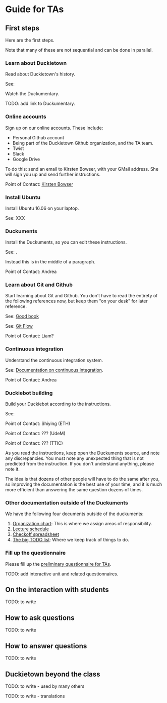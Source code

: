 # Guide for TAs

## First steps

Here are the first steps.

Note that many of these are not sequential and can be done in parallel.

### Learn about Duckietown

Read about Duckietown's history.

See: [](#part:duckietown-project)

Watch the Duckumentary.

TODO: add link to Duckumentary.

### Online accounts

Sign up on our online accounts. These include:

- Personal Github account
- Being part of the Duckietown Github organization, and the TA team.
- Twist
- Slack
- Google Drive

To do this: send an email to Kirsten Bowser, with your GMail address. She will sign you up and send further instructions.

Point of Contact: [Kirsten Bowser](mailto:akbowser@gmail.com)

### Install Ubuntu

Install Ubuntu 16.06 on your laptop.

See: XXX

### Duckuments

Install the Duckuments, so you can edit these instructions.

See: [](#part:contribute).

Instead this is in the middle  [](#part:contribute) of a paragraph.

Point of Contact: Andrea

### Learn about Git and Github

Start learning about Git and Github. You don't have to read the entirety of the
following references now, but keep them "on your desk" for later reference.

See: [Good book](https://git-scm.com/book/en/v2)

See: [Git Flow](http://nvie.com/posts/a-successful-git-branching-model/)

Point of Contact: Liam?

### Continuous integration

Understand the continuous integration system.

See: [Documentation on continuous integration](#continuous-integration).

Point of Contact: Andrea

### Duckiebot building

Build your Duckiebot according to the instructions.

See: [](#part:building-duckiebot)

Point of Contact: Shiying (ETH)

Point of Contact: ??? (UdeM)

Point of Contact: ??? (TTIC)

As you read the instructions, keep open the Duckuments source, and note any
discrepancies. You must note any unexpected thing that is not predicted from the
instruction. If you don't understand anything, please note it.

The idea is that dozens of other people will have to do the same after you, so
improving the documentation is the best use of your time, and it is much more
efficient than answering the same question dozens of times.

### Other documentation outside of the Duckuments

We have the following four documents outside of the duckuments:


1. [Organization chart][org-chart]: This is where we assign areas of responsibility.
2. [Lecture schedule][lecture-schedule]
3. [Checkoff spreadsheet][checkoff]
4. [The big TODO list][todo-list]: Where we keep track of things to do.


[org-chart]: https://docs.google.com/spreadsheets/d/18bG3BBsFGZllVeFBh3ygvXacHCO6gckMBqH77yvZnrw/edit?usp=sharing
[lecture-schedule]: https://docs.google.com/spreadsheets/d/18bG3BBsFGZllVeFBh3ygvXacHCO6gckMBqH77yvZnrw/edit?usp=sharing
[checkoff]: https://docs.google.com/spreadsheets/d/1uO1aq9zqBpLwo1qOzeBKKbB3CuAQAqM94T8B1AGpCKg/edit?usp=sharing
[todo-list]: https://docs.google.com/document/d/1PxM9GpcrKCMMhIbwsgW0bpIKcvPVrHwX-skJUEgc4-s/edit?usp=sharing

### Fill up the questionnaire 

Please fill up the [preliminary questionnaire for TAs]().

TODO: add interactive unit and related questionnaires.

## On the interaction with students

TODO: to write

## How to ask questions

TODO: to write
## How to answer questions

TODO: to write

## Duckietown beyond the class

TODO: to write - used by many others

TODO: to write - translations
